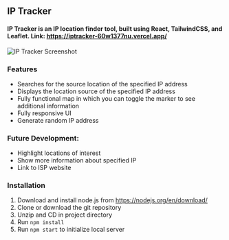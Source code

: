 ## IP Tracker  





#### IP Tracker is an IP location finder tool, built using React, TailwindCSS, and Leaflet. Link: https://iptracker-60w1377nu.vercel.app/  


![IP Tracker Screenshot](https://i.imgur.com/3dJsuh7.png)

### Features
- Searches for the source location of the specified IP address
- Displays the location source of the specified IP address
- Fully functional map in which you can toggle the marker to see additional information
- Fully responsive UI
- Generate random IP address

### Future Development:
- Highlight locations of interest
- Show more information about specified IP
- Link to ISP website


### Installation
1) Download and install node.js from https://nodejs.org/en/download/
2) Clone or download the git repository
3) Unzip and CD in project directory
4) Run `npm install`
5) Run `npm start` to initialize local server

